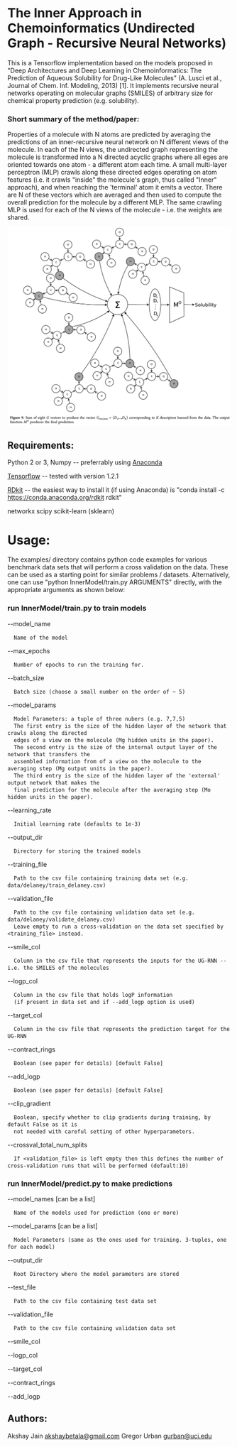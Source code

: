 The Inner Approach in Chemoinformatics (Undirected Graph - Recursive Neural Networks)
=================================================================

This is a Tensorflow implementation based on the models proposed in "Deep Architectures and Deep Learning in Chemoinformatics: The Prediction of Aqueous Solubility for Drug-Like Molecules" (A. Lusci et al., Journal of Chem. Inf. Modeling, 2013) [1]. It implements recursive neural networks operating on molecular graphs (SMILES) of arbitrary size for chemical property prediction (e.g. solubility).

### Short summary of the method/paper: 

Properties of a molecule with N atoms are predicted by averaging the predictions of an inner-recursive neural network on N different views of the molecule. In each of the N views, the undirected graph representing the molecule is transformed into a N directed acyclic graphs where all eges are oriented towards one atom - a different atom each time. A small multi-layer perceptron (MLP) crawls along these directed edges operating on atom features (i.e. it crawls "inside" the molecule's graph, thus called "Inner" approach), and when reaching the 'terminal' atom it emits a vector. There are N of these vectors which are averaged and then used to compute the overall prediction for the molecule by a different MLP. The same crawling MLP is used for each of the N views of the molecule - i.e. the weights are shared.

![Alt text](references/UGRNN.png?raw=true "Excerpt from [1] demonstrating how a UG-RNN operates on a molecule with eigth atoms. ")






## Requirements:


Python 2 or 3, Numpy -- preferrably using [Anaconda](https://www.continuum.io/downloads)

[Tensorflow](https://www.tensorflow.org/get_started/os_setup) -- tested with version 1.2.1 

[RDkit](http://www.rdkit.org/docs/Install.html) -- the easiest way to install it (if using Anaconda) is "conda install -c https://conda.anaconda.org/rdkit rdkit"

networkx
scipy
scikit-learn (sklearn)












# Usage:

The examples/ directory contains python code examples for various benchmark data sets that will perform a cross validation on the data. These can be used as a starting point for similar problems / datasets.
Alternatively, one can use "python InnerModel/train.py ARGUMENTS" directly, with the appropriate arguments as shown below:


### run InnerModel/train.py to train models


  --model_name 
  
      Name of the model
                        
  --max_epochs 
  
      Number of epochs to run the training for.
                        
  --batch_size 
  
      Batch size (choose a small number on the order of ~ 5)
                        
  --model_params 
  
      Model Parameters: a tuple of three nubers (e.g. 7,7,5)
      The first entry is the size of the hidden layer of the network that crawls along the directed 
      edges of a view on the molecule (Mg hidden units in the paper).
      The second entry is the size of the internal output layer of the network that transfers the 
      assembled information from of a view on the molecule to the averaging step (Mg output units in the paper).
      The third entry is the size of the hidden layer of the 'external' output network that makes the 
      final prediction for the molecule after the averaging step (Mo hidden units in the paper).
  --learning_rate 
  
      Initial learning rate (defaults to 1e-3)
  --output_dir 
  
      Directory for storing the trained models
  --training_file 
  
      Path to the csv file containing training data set (e.g. data/delaney/train_delaney.csv)
  --validation_file 
  
      Path to the csv file containing validation data set (e.g. data/delaney/validate_delaney.csv)
      Leave empty to run a cross-validation on the data set specified by <training_file> instead.
  --smile_col 
  
      Column in the csv file that represents the inputs for the UG-RNN -- i.e. the SMILES of the molecules
  --logp_col 
  
      Column in the csv file that holds logP information 
      (if present in data set and if --add_logp option is used)
  --target_col 
  
      Column in the csv file that represents the prediction target for the UG-RNN
  --contract_rings
      
      Boolean (see paper for details) [default False]
  --add_logp
  
      Boolean (see paper for details) [default False]
  --clip_gradient
  
      Boolean, specify whether to clip gradients during training, by default False as it is 
      not needed with careful setting of other hyperparameters.

  --crossval_total_num_splits

      If <validation_file> is left empty then this defines the number of cross-validation runs that will be performed (default:10)



### run InnerModel/predict.py to make predictions



  --model_names [can be a list]
  
      Name of the models used for prediction (one or more)
                        
  --model_params  [can be a list]
  
      Model Parameters (same as the ones used for training. 3-tuples, one for each model)
  --output_dir 
  
      Root Directory where the model parameters are stored
  --test_file 
  
      Path to the csv file containing test data set
  --validation_file 
  
      Path to the csv file containing validation data set
  --smile_col 
  
  --logp_col 
  
  --target_col 
  
  --contract_rings
  
  --add_logp






## Authors:

Akshay Jain <akshaybetala@gmail.com>
Gregor Urban <gurban@uci.edu>




